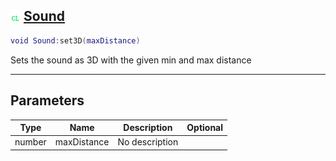 ## ![client](.gitbook/assets/client.png) [Sound](home/Sound)



```lua
void Sound:set3D(maxDistance)
```

Sets the sound as 3D with the given min and max distance

------
## Parameters

| Type   | Name | Description | Optional |
| ------ | ---- | ----------- | -------: |
| number | maxDistance | No description |  |


